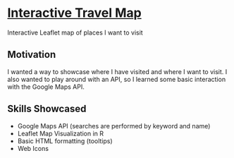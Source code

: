 # [Interactive Travel Map](http://www-personal.umd.umich.edu/~atseewal/vacamap.html "Interactive Travel Map")
Interactive Leaflet map of places I want to visit

## Motivation
I wanted a way to showcase where I have visited and where I want to visit. I also wanted to play around with an API, so I learned some basic interaction with the Google Maps API.

## Skills Showcased
* Google Maps API (searches are performed by keyword and name)
* Leaflet Map Visualization in R
* Basic HTML formatting (tooltips)
* Web Icons
